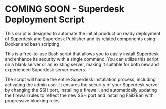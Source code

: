 # COMING SOON - Superdesk Deployment Script

This script is designed to automate the initial proiduction ready deployment of Superdesk and Superdesk Publisher and its related components using Docker and bash scripting.

This is a free-to-use Bash script that allows you to easily install Superdesk and enhance its security with a single command. You can utilize this script on a blank server or an existing server, making it suitable for both new and experienced Superdesk server owners.

The script will handle the entire Superdesk installation process, including activating the admin user. It ensures the security of your Superdesk server by changing the SSH port, installing a firewall, and automatically updating the firewall rules to reflect the new SSH port and installing Fail2Ban with progressive blocking rules.
